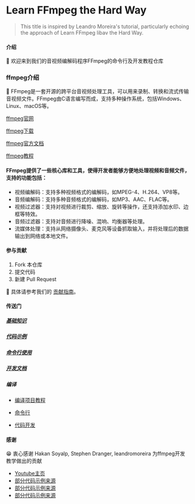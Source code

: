 # Learn FFmpeg the Hard Way

> This title is inspired by Leandro Moreira's tutorial, particularly echoing the approach of Learn FFmpeg libav the Hard Way.

#### 介绍
📢 欢迎来到我们的音视频编解码程序FFmpeg的命令行及开发教程仓库

### ffmpeg介绍
🌟 FFmpeg是一套开源的跨平台音视频处理工具，可以用来录制、转换和流式传输音视频文件。FFmpeg由C语言编写而成，支持多种操作系统，包括Windows、Linux、macOS等。

[ffmpeg官网](https://www.ffmpeg.org/)

[ffmpeg下载](https://ffmpeg.org/download.html)

[ffmpeg官方文档](http://ffmpeg.org/ffmpeg-all.html)

[ffmpeg教程](https://www.wikiwand.com/en/FFmpeg)

#### FFmpeg提供了一些核心库和工具，使得开发者能够方便地处理视频和音频文件，支持的功能包括：

* 视频编解码：支持多种视频格式的编解码，如MPEG-4、H.264、VP8等。
* 音频编解码：支持多种音频格式的编解码，如MP3、AAC、FLAC等。
* 视频过滤器：支持对视频进行裁剪、缩放、旋转等操作，还支持添加水印、边框等特效。
* 音频过滤器：支持对音频进行降噪、混响、均衡器等处理。
* 流媒体处理：支持从网络摄像头、麦克风等设备抓取输入，并将处理后的数据输出到网络或本地文件。

#### 参与贡献

1.  Fork 本仓库
2.  提交代码
3.  新建 Pull Request

🚀 具体请参考我们的 [贡献指南](./CONTRIBUTING.md)。 
#### 传送门

##### [基础知识](./basement/README.md)

##### [代码示例](./code/README.md)

##### [命令行使用](./command/README.md)

##### [开发文档](./document/README.md)

##### 编译
* [编译项目教程](./basement/compile/)

* [命令行](/command/)
* [代码开发](/code/)

#### 感谢

😁 衷心感谢 Hakan Soyalp, Stephen Dranger, 
leandromoreira 为ffmpeg开发教学做出的贡献
* [Youtube主页](https://www.youtube.com/user/nesessoftware)
* [部分代码示例来源](https://github.com/loupus/ffmpeg_tutorial)
* [部分代码示例来源](https://github.com/mpenkov/ffmpeg-tutorial)
* [部分代码示例来源](https://github.com/leandromoreira/ffmpeg-libav-tutorial)
